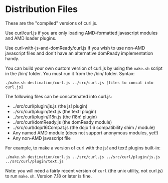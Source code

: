 Distribution Files
==================

These are the "compiled" versions of curl.js.

Use curl/curl.js if you are only loading AMD-formatted javascript modules and
AMD loader plugins.

Use curl-with-js-and-domReady/curl.js if you wish to use non-AMD javascript
files and don't have an alternative domReady implementation handy.

You can build your own custom version of curl.js by using the `make.sh` script
in the /bin/ folder.  You must run it from the /bin/ folder.  Syntax:

	./make.sh destination/curl.js ../src/curl.js [files to concat into curl.js]

The following files can be concatenated into curl.js:

* ../src/curl/plugin/js.js (the js! plugin)
* ../src/curl/plugin/text.js (the text! plugin)
* ../src/curl/plugin/i18n.js (the i18n! plugin)
* ../src/curl/domReady.js (the domReady module)
* ../src/curl/dojo16Compat.js (the dojo 1.6 compatibility shim / module)
* Any named AMD module (does not support anonymous modules, yet!)
* Any non-AMD javascript file

For example, to make a version of curl with the js! and text! plugins built-in:

	./make.sh destination/curl.js ../src/curl.js ../src/curl/plugin/js.js ../src/curl/plugin/text.js

Note: you will need a fairly recent version of `curl` (the unix utility, not
curl.js) to run `make.sh`.  Version 7.18 or later is fine.
